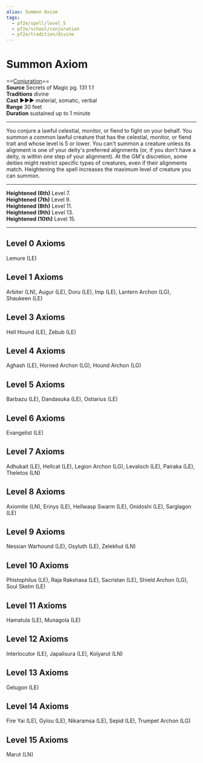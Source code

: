 ```yaml
---
alias: Summon Axiom
tags:
  - pf2e/spell/level_5
  - pf2e/school/conjuration
  - pf2e/tradition/divine
---
```


# Summon Axiom

==[Conjuration](../../../Traits/Conjuration.md)==  
__Source__ Secrets of Magic pg. 131 1.1  
**Traditions** divine  
**Cast** ►►► material, somatic, verbal  
**Range** 30 feet  
**Duration** sustained up to 1 minute

---

You conjure a lawful celestial, monitor, or fiend to fight on your behalf. You summon a common lawful creature that has the celestial, monitor, or fiend trait and whose level is 5 or lower. You can't summon a creature unless its alignment is one of your deity's preferred alignments (or, if you don't have a deity, is within one step of your alignment). At the GM's discretion, some deities might restrict specific types of creatures, even if their alignments match. Heightening the spell increases the maximum level of creature you can summon.

<hr>

**Heightened (6th)** Level 7.  
**Heightened (7th)** Level 9.  
**Heightened (8th)** Level 11.  
**Heightened (9th)** Level 13.  
**Heightened (10th)** Level 15.

---

## Level 0 Axioms

Lemure (LE)

## Level 1 Axioms

Arbiter (LN), Augur (LE), Doru (LE), Imp (LE), Lantern Archon (LG), Shaukeen (LE)

## Level 3 Axioms

Hell Hound (LE), Zebub (LE)

## Level 4 Axioms

Aghash (LE), Horned Archon (LG), Hound Archon (LG)

## Level 5 Axioms

Barbazu (LE), Dandasuka (LE), Ostiarius (LE)

## Level 6 Axioms

Evangelist (LE)

## Level 7 Axioms

Adhukait (LE), Hellcat (LE), Legion Archon (LG), Levaloch (LE), Pairaka (LE), Theletos (LN)

## Level 8 Axioms

Axiomite (LN), Erinys (LE), Hellwasp Swarm (LE), Onidoshi (LE), Sarglagon (LE)

## Level 9 Axioms

Nessian Warhound (LE), Osyluth (LE), Zelekhut (LN)

## Level 10 Axioms

Phistophilus (LE), Raja Rakshasa (LE), Sacristan (LE), Shield Archon (LG), Soul Skelm (LE)

## Level 11 Axioms

Hamatula (LE), Munagola (LE)

## Level 12 Axioms

Interlocutor (LE), Japalisura (LE), Kolyarut (LN)

## Level 13 Axioms

Gelugon (LE)

## Level 14 Axioms

Fire Yai (LE), Gylou (LE), Nikaramsa (LE), Sepid (LE), Trumpet Archon (LG)

## Level 15 Axioms

Marut (LN)
